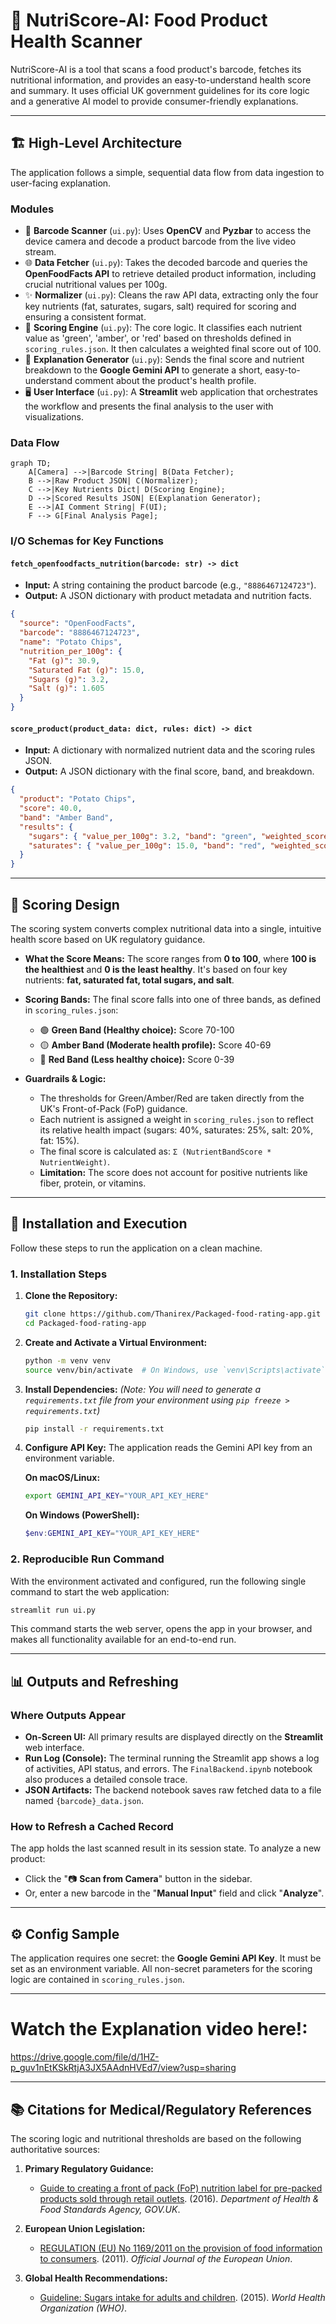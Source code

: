 # 🍓 NutriScore-AI: Food Product Health Scanner

NutriScore-AI is a tool that scans a food product's barcode, fetches its nutritional information, and provides an easy-to-understand health score and summary. It uses official UK government guidelines for its core logic and a generative AI model to provide consumer-friendly explanations.

---

## 🏗️ High-Level Architecture

The application follows a simple, sequential data flow from data ingestion to user-facing explanation.

### Modules
* 📸 **Barcode Scanner** (`ui.py`): Uses **OpenCV** and **Pyzbar** to access the device camera and decode a product barcode from the live video stream.
* 🌐 **Data Fetcher** (`ui.py`): Takes the decoded barcode and queries the **OpenFoodFacts API** to retrieve detailed product information, including crucial nutritional values per 100g.
* ✨ **Normalizer** (`ui.py`): Cleans the raw API data, extracting only the four key nutrients (fat, saturates, sugars, salt) required for scoring and ensuring a consistent format.
* 🧮 **Scoring Engine** (`ui.py`): The core logic. It classifies each nutrient value as 'green', 'amber', or 'red' based on thresholds defined in `scoring_rules.json`. It then calculates a weighted final score out of 100.
* 🤖 **Explanation Generator** (`ui.py`): Sends the final score and nutrient breakdown to the **Google Gemini API** to generate a short, easy-to-understand comment about the product's health profile.
* 🖥️ **User Interface** (`ui.py`): A **Streamlit** web application that orchestrates the workflow and presents the final analysis to the user with visualizations.

### Data Flow
```mermaid
graph TD;
    A[Camera] -->|Barcode String| B(Data Fetcher);
    B -->|Raw Product JSON| C(Normalizer);
    C -->|Key Nutrients Dict| D(Scoring Engine);
    D -->|Scored Results JSON| E(Explanation Generator);
    E -->|AI Comment String| F(UI);
    F --> G[Final Analysis Page];
````

### I/O Schemas for Key Functions

#### `fetch_openfoodfacts_nutrition(barcode: str) -> dict`

  * **Input:** A string containing the product barcode (e.g., `"8886467124723"`).
  * **Output:** A JSON dictionary with product metadata and nutrition facts.

<!-- end list -->

```json
{
  "source": "OpenFoodFacts",
  "barcode": "8886467124723",
  "name": "Potato Chips",
  "nutrition_per_100g": {
    "Fat (g)": 30.9,
    "Saturated Fat (g)": 15.0,
    "Sugars (g)": 3.2,
    "Salt (g)": 1.605
  }
}
```

#### `score_product(product_data: dict, rules: dict) -> dict`

  * **Input:** A dictionary with normalized nutrient data and the scoring rules JSON.
  * **Output:** A JSON dictionary with the final score, band, and breakdown.

<!-- end list -->

```json
{
  "product": "Potato Chips",
  "score": 40.0,
  "band": "Amber Band",
  "results": {
    "sugars": { "value_per_100g": 3.2, "band": "green", "weighted_score": 40.0 },
    "saturates": { "value_per_100g": 15.0, "band": "red", "weighted_score": 0.0 }
  }
}
```

-----

## 🎯 Scoring Design

The scoring system converts complex nutritional data into a single, intuitive health score based on UK regulatory guidance.

  * **What the Score Means:** The score ranges from **0 to 100**, where **100 is the healthiest** and **0 is the least healthy**. It's based on four key nutrients: **fat, saturated fat, total sugars, and salt**.

  * **Scoring Bands:** The final score falls into one of three bands, as defined in `scoring_rules.json`:

      * 🟢 **Green Band (Healthy choice):** Score 70-100
      * 🟡 **Amber Band (Moderate health profile):** Score 40-69
      * 🔴 **Red Band (Less healthy choice):** Score 0-39

  * **Guardrails & Logic:**

      * The thresholds for Green/Amber/Red are taken directly from the UK's Front-of-Pack (FoP) guidance.
      * Each nutrient is assigned a weight in `scoring_rules.json` to reflect its relative health impact (sugars: 40%, saturates: 25%, salt: 20%, fat: 15%).
      * The final score is calculated as: `Σ (NutrientBandScore * NutrientWeight)`.
      * **Limitation:** The score does not account for positive nutrients like fiber, protein, or vitamins.

-----

## 🚀 Installation and Execution

Follow these steps to run the application on a clean machine.

### 1\. Installation Steps

1.  **Clone the Repository:**

    ```bash
    git clone https://github.com/Thanirex/Packaged-food-rating-app.git
    cd Packaged-food-rating-app
    ```

2.  **Create and Activate a Virtual Environment:**

    ```bash
    python -m venv venv
    source venv/bin/activate  # On Windows, use `venv\Scripts\activate`
    ```

3.  **Install Dependencies:**
    *(Note: You will need to generate a `requirements.txt` file from your environment using `pip freeze > requirements.txt`)*

    ```bash
    pip install -r requirements.txt
    ```

4.  **Configure API Key:**
    The application reads the Gemini API key from an environment variable.

    **On macOS/Linux:**

    ```bash
    export GEMINI_API_KEY="YOUR_API_KEY_HERE"
    ```

    **On Windows (PowerShell):**

    ```powershell
    $env:GEMINI_API_KEY="YOUR_API_KEY_HERE"
    ```

### 2\. Reproducible Run Command

With the environment activated and configured, run the following single command to start the web application:

```bash
streamlit run ui.py
```

This command starts the web server, opens the app in your browser, and makes all functionality available for an end-to-end run.

-----

## 📊 Outputs and Refreshing

### Where Outputs Appear

  * **On-Screen UI:** All primary results are displayed directly on the **Streamlit** web interface.
  * **Run Log (Console):** The terminal running the Streamlit app shows a log of activities, API status, and errors. The `FinalBackend.ipynb` notebook also produces a detailed console trace.
  * **JSON Artifacts:** The backend notebook saves raw fetched data to a file named `{barcode}_data.json`.

### How to Refresh a Cached Record

The app holds the last scanned result in its session state. To analyze a new product:

  * Click the "📷 **Scan from Camera**" button in the sidebar.
  * Or, enter a new barcode in the "**Manual Input**" field and click "**Analyze**".

-----

## ⚙️ Config Sample

The application requires one secret: the **Google Gemini API Key**. It must be set as an environment variable. All non-secret parameters for the scoring logic are contained in `scoring_rules.json`.

-----

# Watch the Explanation video here!:
https://drive.google.com/file/d/1HZ-p_guv1nEtKSkRtjA3JX5AAdnHVEd7/view?usp=sharing

-----

## 📚 Citations for Medical/Regulatory References

The scoring logic and nutritional thresholds are based on the following authoritative sources:

1.  **Primary Regulatory Guidance:**

      * [Guide to creating a front of pack (FoP) nutrition label for pre-packed products sold through retail outlets](https://www.gov.uk/government/publications/front-of-pack-nutrition-labelling-guidance). (2016). *Department of Health & Food Standards Agency, GOV.UK*.

2.  **European Union Legislation:**

      * [REGULATION (EU) No 1169/2011 on the provision of food information to consumers](https://eur-lex.europa.eu/legal-content/EN/TXT/?uri=celex:32011R1169). (2011). *Official Journal of the European Union*.

3.  **Global Health Recommendations:**

      * [Guideline: Sugars intake for adults and children](https://www.who.int/publications/i/item/9789241549028). (2015). *World Health Organization (WHO)*.

<!-- end list -->

```
```
